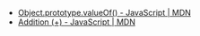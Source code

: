 - [Object.prototype.valueOf() - JavaScript | MDN](https://developer.mozilla.org/en-US/docs/Web/JavaScript/Reference/Global_Objects/Object/valueOf)
- [Addition (+) - JavaScript | MDN](https://developer.mozilla.org/en-US/docs/Web/JavaScript/Reference/Operators/Addition)
